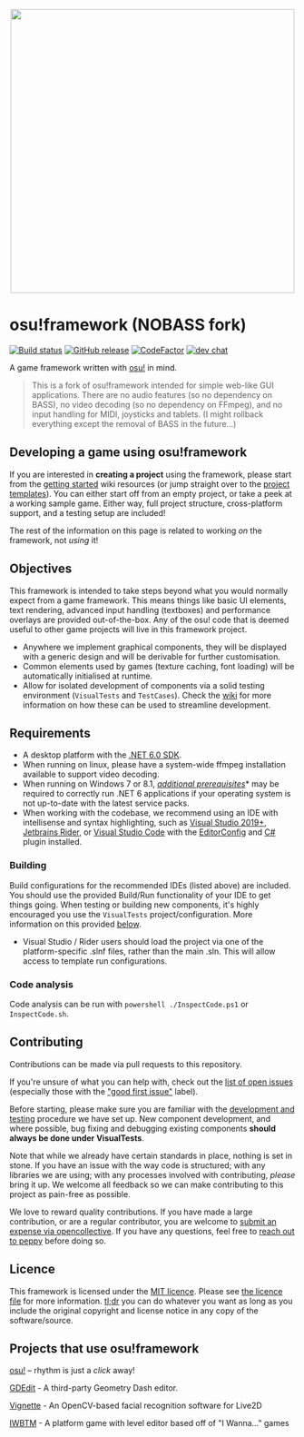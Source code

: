 <p align="center">
  <img width="500px" src="assets/o!f Logo Large FC.svg">
</p>

# osu!framework (NOBASS fork)

[![Build status](https://github.com/ppy/osu-framework/actions/workflows/ci.yml/badge.svg?branch=master&event=push)](https://github.com/ppy/osu-framework/actions/workflows/ci.yml)
[![GitHub release](https://img.shields.io/github/release/ppy/osu-framework.svg)](https://github.com/ppy/osu-framework/releases/latest)
[![CodeFactor](https://www.codefactor.io/repository/github/ppy/osu-framework/badge)](https://www.codefactor.io/repository/github/ppy/osu-framework)
[![dev chat](https://discordapp.com/api/guilds/188630481301012481/widget.png?style=shield)](https://discord.gg/ppy)

A game framework written with [osu!](https://github.com/ppy/osu) in mind.

> This is a fork of osu!framework intended for simple web-like GUI applications. There are no audio features (so no dependency on BASS), no video decoding (so no dependency on FFmpeg), and no input handling for MIDI, joysticks and tablets. (I might rollback everything except the removal of BASS in the future...)

## Developing a game using osu!framework

If you are interested in **creating a project** using the framework, please start from the [getting started](https://github.com/ppy/osu-framework/wiki/Setting-up-your-first-project) wiki resources (or jump straight over to the [project templates](https://github.com/ppy/osu-framework/tree/master/osu.Framework.Templates)). You can either start off from an empty project, or take a peek at a working sample game. Either way, full project structure, cross-platform support, and  a testing setup are included!

The rest of the information on this page is related to working *on* the framework, not *using* it!

## Objectives

This framework is intended to take steps beyond what you would normally expect from a game framework. This means things like basic UI elements, text rendering, advanced input handling (textboxes) and performance overlays are provided out-of-the-box. Any of the osu! code that is deemed useful to other game projects will live in this framework project.

- Anywhere we implement graphical components, they will be displayed with a generic design and will be derivable for further customisation.
- Common elements used by games (texture caching, font loading) will be automatically initialised at runtime.
- Allow for isolated development of components via a solid testing environment (`VisualTests` and `TestCases`). Check the [wiki](https://github.com/ppy/osu-framework/wiki/Development-and-Testing) for more information on how these can be used to streamline development.

## Requirements

- A desktop platform with the [.NET 6.0 SDK](https://dotnet.microsoft.com/download).
- When running on linux, please have a system-wide ffmpeg installation available to support video decoding.
- When running on Windows 7 or 8.1, *[additional prerequisites](https://docs.microsoft.com/en-us/dotnet/core/install/windows?tabs=net60&pivots=os-windows#dependencies)** may be required to correctly run .NET 6 applications if your operating system is not up-to-date with the latest service packs.
- When working with the codebase, we recommend using an IDE with intellisense and syntax highlighting, such as [Visual Studio 2019+](https://visualstudio.microsoft.com/vs/), [Jetbrains Rider](https://www.jetbrains.com/rider/), or [Visual Studio Code](https://code.visualstudio.com/) with the [EditorConfig](https://marketplace.visualstudio.com/items?itemName=EditorConfig.EditorConfig) and [C#](https://marketplace.visualstudio.com/items?itemName=ms-dotnettools.csharp) plugin installed.

### Building

Build configurations for the recommended IDEs (listed above) are included. You should use the provided Build/Run functionality of your IDE to get things going. When testing or building new components, it's highly encouraged you use the `VisualTests` project/configuration. More information on this provided [below](#contributing).

- Visual Studio / Rider users should load the project via one of the platform-specific .slnf files, rather than the main .sln. This will allow access to template run configurations.

### Code analysis

Code analysis can be run with `powershell ./InspectCode.ps1` or `InspectCode.sh`.

## Contributing

Contributions can be made via pull requests to this repository.

If you're unsure of what you can help with, check out the [list of open issues](https://github.com/ppy/osu-framework/issues) (especially those with the ["good first issue"](https://github.com/ppy/osu-framework/issues?q=is%3Aissue+is%3Aopen+sort%3Aupdated-desc+label%3A%22good+first+issue%22) label).

Before starting, please make sure you are familiar with the [development and testing](https://github.com/ppy/osu-framework/wiki/Development-and-Testing) procedure we have set up. New component development, and where possible, bug fixing and debugging existing components **should always be done under VisualTests**.

Note that while we already have certain standards in place, nothing is set in stone. If you have an issue with the way code is structured; with any libraries we are using; with any processes involved with contributing, *please* bring it up. We welcome all feedback so we can make contributing to this project as pain-free as possible.

We love to reward quality contributions. If you have made a large contribution, or are a regular contributor, you are welcome to [submit an expense via opencollective](https://opencollective.com/ppy/expenses/new). If you have any questions, feel free to [reach out to peppy](mailto:pe@ppy.sh) before doing so.

## Licence

This framework is licensed under the [MIT licence](https://opensource.org/licenses/MIT). Please see [the licence file](LICENCE) for more information. [tl;dr](https://tldrlegal.com/license/mit-license) you can do whatever you want as long as you include the original copyright and license notice in any copy of the software/source.

## Projects that use osu!framework

[osu!](https://github.com/ppy/osu) – rhythm is just a *click* away!

[GDEdit](https://github.com/gd-edit/GDE) - A third-party Geometry Dash editor.

[Vignette](https://github.com/vignette-project/vignette) - An OpenCV-based facial recognition software for Live2D

[IWBTM](https://github.com/EVAST9919/iwbtm) - A platform game with level editor based off of "I Wanna..." games

<!--
We love to see people using our framework! Add your project here via a PR!

Conditions:
 - Must be a GitHub link (i.e. your project is open source)
 - Must be actively developed (and have executable releases)
-->
